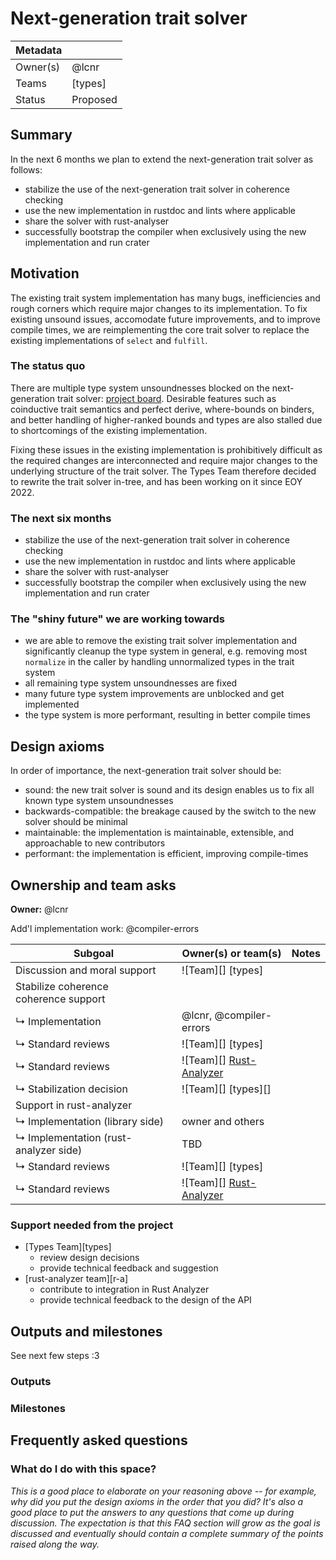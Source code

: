 # Next-generation trait solver

| Metadata |          |
| -------- | -------- |
| Owner(s) | @lcnr   |
| Teams    | [types]  |
| Status   | Proposed |

## Summary

In the next 6 months we plan to extend the next-generation trait solver as follows:

- stabilize the use of the next-generation trait solver in coherence checking
- use the new implementation in rustdoc and lints where applicable 
- share the solver with rust-analyser
- successfully bootstrap the compiler when exclusively using the new implementation and run crater

## Motivation

The existing trait system implementation has many bugs, inefficiencies and rough corners which require major changes to its implementation. To fix existing unsound issues, accomodate future improvements, and to improve compile times, we are reimplementing the core trait solver to replace the existing implementations of `select` and `fulfill`.

### The status quo

There are multiple type system unsoundnesses blocked on the next-generation trait solver: [project board][unsoundnesses]. Desirable features such as coinductive trait semantics and perfect derive, where-bounds on binders, and better handling of higher-ranked bounds and types are also stalled due to shortcomings of the existing implementation.

Fixing these issues in the existing implementation is prohibitively difficult as the required changes are interconnected and require major changes to the underlying structure of the trait solver. The Types Team therefore decided to rewrite the trait solver in-tree, and has been working on it since EOY 2022.

### The next six months

- stabilize the use of the next-generation trait solver in coherence checking
- use the new implementation in rustdoc and lints where applicable 
- share the solver with rust-analyser
- successfully bootstrap the compiler when exclusively using the new implementation and run crater

### The "shiny future" we are working towards

- we are able to remove the existing trait solver implementation and significantly cleanup the type system in general, e.g. removing most `normalize` in the caller by handling unnormalized types in the trait system
- all remaining type system unsoundnesses are fixed
- many future type system improvements are unblocked and get implemented
- the type system is more performant, resulting in better compile times

## Design axioms

In order of importance, the next-generation trait solver should be:
- sound: the new trait solver is sound and its design enables us to fix all known type system unsoundnesses
- backwards-compatible: the breakage caused by the switch to the new solver should be minimal
- maintainable: the implementation is maintainable, extensible, and approachable to new contributors 
- performant: the implementation is efficient, improving compile-times 

[da]: ../about/design_axioms.md

## Ownership and team asks

**Owner:** @lcnr

Add'l implementation work: @compiler-errors

| Subgoal                               | Owner(s) or team(s)         | Notes |
| ------------------------------------- | --------------------------- | ----- |
| Discussion and moral support          | ![Team][] [types]           |       |
| Stabilize coherence coherence support |                             |       |
| ↳ Implementation                      | @lcnr, @compiler-errors   |       |
| ↳ Standard reviews                    | ![Team][] [types]           |       |
| ↳ Standard reviews                    | ![Team][] [Rust-Analyzer][] |       |
| ↳ Stabilization decision              | ![Team][] [types][]         |       |
| Support in rust-analyzer              |                             |       |
| ↳ Implementation (library side)       | owner and others            |       |
| ↳ Implementation (rust-analyzer side) | TBD                         |       |
| ↳ Standard reviews                    | ![Team][] [types]           |       |
| ↳ Standard reviews                    | ![Team][] [Rust-Analyzer][] |       |

### Support needed from the project

* [Types Team][types]
    * review design decisions
    * provide technical feedback and suggestion
* [rust-analyzer team][r-a]
    * contribute to integration in Rust Analyzer
    * provide technical feedback to the design of the API

## Outputs and milestones

See next few steps :3

### Outputs

### Milestones

## Frequently asked questions

### What do I do with this space?

*This is a good place to elaborate on your reasoning above -- for example, why did you put the design axioms in the order that you did? It's also a good place to put the answers to any questions that come up during discussion. The expectation is that this FAQ section will grow as the goal is discussed and eventually should contain a complete summary of the points raised along the way.*

[unsoundnesses]: https://github.com/orgs/rust-lang/projects/44
[Rust-Analyzer]: https://github.com/rust-lang/rust-analyzer
